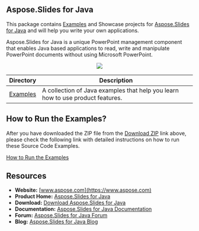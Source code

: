 ## Aspose.Slides for Java

This package contains [Examples](https://github.com/asposeslides/Aspose_Slides_Java/tree/master/Examples) and Showcase projects for [Aspose.Slides for Java](https://products.aspose.com/slides/java) and will help you write your own applications.

Aspose.Slides for Java is a unique PowerPoint management component that enables Java based applications to read, write and manipulate PowerPoint documents without using Microsoft PowerPoint.
<p align="center">

  <a title="Download complete Aspose.Slides for Java source code" href="https://github.com/asposeslides/Aspose_Slides_Java/archive/master.zip">
	<img src="https://raw.github.com/AsposeExamples/java-examples-dashboard/master/images/downloadZip-Button-Large.png" />
  </a>
</p>

Directory | Description
--------- | -----------
[Examples](https://github.com/asposeslides/Aspose_Slides_Java/tree/master/Examples)  | A collection of Java examples that help you learn how to use product features.


## How to Run the Examples?

After you have downloaded the ZIP file from the [Download ZIP](https://github.com/aspose-slides/Aspose.Slides-for-Java/archive/master.zip) link above, please check the following link with detailed instructions on how to run these Source Code Examples.

[How to Run the Examples](https://docs.aspose.com/slides/java/how-to-run-the-examples/)



## Resources

+ **Website:** [www.aspose.com](https://www.aspose.com)
+ **Product Home:** [Aspose.Slides for Java](https://products.aspose.com/slides/java)
+ **Download:** [Download Aspose.Slides for Java](http://maven.aspose.com/repository/simple/ext-release-local/com/aspose/aspose-slides/)
+ **Documentation:** [Aspose.Slides for Java Documentation](https://docs.aspose.com/slides/java/)
+ **Forum:** [Aspose.Slides for Java Forum](https://forum.aspose.com/c/slides)
+ **Blog:** [Aspose.Slides for Java Blog](https://blog.aspose.com/category/aspose-products/aspose-slides-product-family/)
